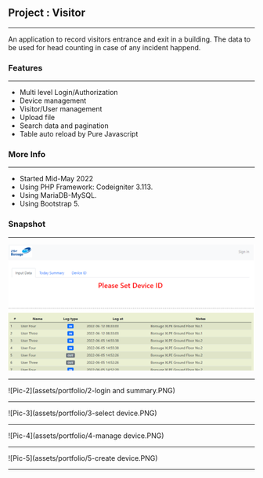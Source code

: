 ## Project : Visitor
**************************

An application to record visitors entrance and exit in a building. The data to be used for head counting in case of any incident happend.


### Features
**************************
- Multi level Login/Authorization
- Device management
- Visitor/User management
- Upload file
- Search data and pagination
- Table auto reload by Pure Javascript 

### More Info
**************************
- Started Mid-May 2022
- Using PHP Framework: Codeigniter 3.113.
- Using MariaDB-MySQL.
- Using Bootstrap 5.

### Snapshot
**************************
![Pic-1](assets/portfolio/1-frontpage.PNG)
<hr>

![Pic-2](assets/portfolio/2-login and summary.PNG)
<hr>

![Pic-3](assets/portfolio/3-select device.PNG)
<hr>

![Pic-4](assets/portfolio/4-manage device.PNG)
<hr>

![Pic-5](assets/portfolio/5-create device.PNG)
<hr>
